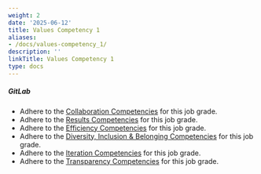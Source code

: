 ```yaml
---
weight: 2
date: '2025-06-12'
title: Values Competency 1
aliases:
- /docs/values-competency_1/
description: ''
linkTitle: Values Competency 1
type: docs
---
```


##### GitLab

* Adhere to the [Collaboration Competencies](/handbook/values/#collaboration-competency) for this job grade.
* Adhere to the [Results Competencies](/handbook/values/#results-competency) for this job grade.
* Adhere to the [Efficiency Competencies](/handbook/values/#efficiency-competency) for this job grade.
* Adhere to the [Diversity, Inclusion & Belonging Competencies](/handbook/values/#diversity-inclusion--belonging-competency) for this job grade.
* Adhere to the [Iteration Competencies](/handbook/values/#iteration-competency) for this job grade.
* Adhere to the [Transparency Competencies](/handbook/values/#transparency-competency) for this job grade.
